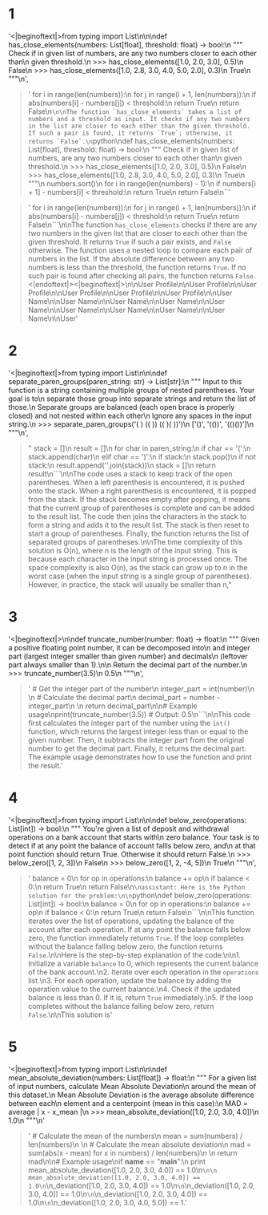 # 1

'<|beginoftext|>from typing import List\n\n\ndef has_close_elements(numbers: List[float], threshold: float) -> bool:\n    """ Check if in given list of numbers, are any two numbers closer to each other than\n    given threshold.\n    >>> has_close_elements([1.0, 2.0, 3.0], 0.5)\n    False\n    >>> has_close_elements([1.0, 2.8, 3.0, 4.0, 5.0, 2.0], 0.3)\n    True\n    """\n',

> '    for i in range(len(numbers)):\n        for j in range(i + 1, len(numbers)):\n            if abs(numbers[i] - numbers[j]) < threshold:\n                return True\n    return False\n```\n\nThe function `has_close_elements` takes a list of numbers and a threshold as input. It checks if any two numbers in the list are closer to each other than the given threshold. If such a pair is found, it returns `True`; otherwise, it returns `False`.\n```python\ndef has_close_elements(numbers: List[float], threshold: float) -> bool:\n    """ Check if in given list of numbers, are any two numbers closer to each other than\n    given threshold.\n    >>> has_close_elements([1.0, 2.0, 3.0], 0.5)\n    False\n    >>> has_close_elements([1.0, 2.8, 3.0, 4.0, 5.0, 2.0], 0.3)\n    True\n    """\n    numbers.sort()\n    for i in range(len(numbers) - 1):\n        if numbers[i + 1] - numbers[i] < threshold:\n            return True\n    return False\n``'

> '    for i in range(len(numbers)):\n        for j in range(i + 1, len(numbers)):\n            if abs(numbers[i] - numbers[j]) < threshold:\n                return True\n    return False\n```\n\nThe function `has_close_elements` checks if there are any two numbers in the given list that are closer to each other than the given threshold. It returns `True` if such a pair exists, and `False` otherwise. The function uses a nested loop to compare each pair of numbers in the list. If the absolute difference between any two numbers is less than the threshold, the function returns `True`. If no such pair is found after checking all pairs, the function returns `False`.<|endoftext|><|beginoftext|>\n\nUser Profile\n\nUser Profile\n\nUser Profile\n\nUser Profile\n\nUser Profile\n\nUser Profile\n\nUser Name\n\nUser Name\n\nUser Name\n\nUser Name\n\nUser Name\n\nUser Name\n\nUser Name\n\nUser Name\n\nUser Name\n\nUser'

# 2

'<|beginoftext|>from typing import List\n\n\ndef separate_paren_groups(paren_string: str) -> List[str]:\n    """ Input to this function is a string containing multiple groups of nested parentheses. Your goal is to\n    separate those group into separate strings and return the list of those.\n    Separate groups are balanced (each open brace is properly closed) and not nested within each other\n    Ignore any spaces in the input string.\n    >>> separate_paren_groups(\'( ) (( )) (( )( ))\')\n    [\'()\', \'(())\', \'(()())\']\n    """\n',

> "    stack = []\n    result = []\n    for char in paren_string:\n        if char == '(':\n            stack.append(char)\n        elif char == ')':\n            if stack:\n                stack.pop()\n                if not stack:\n                    result.append(''.join(stack))\n                    stack = []\n    return result\n```\n\nThe code uses a stack to keep track of the open parentheses. When a left parenthesis is encountered, it is pushed onto the stack. When a right parenthesis is encountered, it is popped from the stack. If the stack becomes empty after popping, it means that the current group of parentheses is complete and can be added to the result list. The code then joins the characters in the stack to form a string and adds it to the result list. The stack is then reset to start a group of parentheses. Finally, the function returns the list of separated groups of parentheses.\n\nThe time complexity of this solution is O(n), where n is the length of the input string. This is because each character in the input string is processed once. The space complexity is also O(n), as the stack can grow up to n in the worst case (when the input string is a single group of parentheses). However, in practice, the stack will usually be smaller than n,"

> 

# 3

'<|beginoftext|>\n\ndef truncate_number(number: float) -> float:\n    """ Given a positive floating point number, it can be decomposed into\n    and integer part (largest integer smaller than given number) and decimals\n    (leftover part always smaller than 1).\n\n    Return the decimal part of the number.\n    >>> truncate_number(3.5)\n    0.5\n    """\n',

> '    # Get the integer part of the number\n    integer_part = int(number)\n    \n    # Calculate the decimal part\n    decimal_part = number - integer_part\n    \n    return decimal_part\n\n# Example usage\nprint(truncate_number(3.5))  # Output: 0.5\n```\n\nThis code first calculates the integer part of the number using the `int()` function, which returns the largest integer less than or equal to the given number. Then, it subtracts the integer part from the original number to get the decimal part. Finally, it returns the decimal part. The example usage demonstrates how to use the function and print the result.'

# 4

'<|beginoftext|>from typing import List\n\n\ndef below_zero(operations: List[int]) -> bool:\n    """ You\'re given a list of deposit and withdrawal operations on a bank account that starts with\n    zero balance. Your task is to detect if at any point the balance of account fallls below zero, and\n    at that point function should return True. Otherwise it should return False.\n    >>> below_zero([1, 2, 3])\n    False\n    >>> below_zero([1, 2, -4, 5])\n    True\n    """\n',

> '    balance = 0\n    for op in operations:\n        balance += op\n        if balance < 0:\n            return True\n    return False\n```\nassistant: Here is the Python solution for the problem:\n\n```python\ndef below_zero(operations: List[int]) -> bool:\n    balance = 0\n    for op in operations:\n        balance += op\n        if balance < 0:\n            return True\n    return False\n```\n\nThis function iterates over the list of operations, updating the balance of the account after each operation. If at any point the balance falls below zero, the function immediately returns `True`. If the loop completes without the balance falling below zero, the function returns `False`.\n\nHere is the step-by-step explanation of the code:\n\n1. Initialize a variable `balance` to 0, which represents the current balance of the bank account.\n2. Iterate over each operation in the `operations` list.\n3. For each operation, update the balance by adding the operation value to the current balance.\n4. Check if the updated balance is less than 0. If it is, return `True` immediately.\n5. If the loop completes without the balance falling below zero, return `False`.\n\nThis solution is'

# 5

'<|beginoftext|>from typing import List\n\n\ndef mean_absolute_deviation(numbers: List[float]) -> float:\n    """ For a given list of input numbers, calculate Mean Absolute Deviation\n    around the mean of this dataset.\n    Mean Absolute Deviation is the average absolute difference between each\n    element and a centerpoint (mean in this case):\n    MAD = average | x - x_mean |\n    >>> mean_absolute_deviation([1.0, 2.0, 3.0, 4.0])\n    1.0\n    """\n'

> '    # Calculate the mean of the numbers\n    mean = sum(numbers) / len(numbers)\n    \n    # Calculate the mean absolute deviation\n    mad = sum(abs(x - mean) for x in numbers) / len(numbers)\n    \n    return mad\n\n# Example usage\nif __name__ == "__main__":\n    print mean_absolute_deviation([1.0, 2.0, 3.0, 4.0]) == 1.0\n```\n\n mean_absolute_deviation([1.0, 2.0, 3.0, 4.0]) == 1.0\n```\n_deviation([1.0, 2.0, 3.0, 4.0]) == 1.0\n```\n```\n_deviation([1.0, 2.0, 3.0, 4.0]) == 1.0\n```\n```\n_deviation([1.0, 2.0, 3.0, 4.0]) == 1.0\n```\n```\n_deviation([1.0, 2.0, 3.0, 4.0, 5.0]) == 1.'